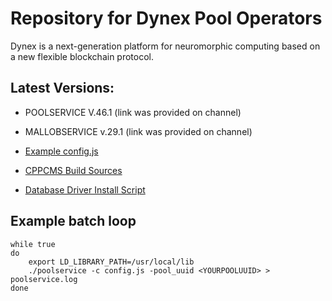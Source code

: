 # Repository for Dynex Pool Operators
Dynex is a next-generation platform for neuromorphic computing based on a new flexible blockchain protocol.

## Latest Versions:

- POOLSERVICE V.46.1 (link was provided on channel)
- MALLOBSERVICE v.29.1 (link was provided on channel)

- [Example config.js](https://github.com/dynexcoin/pooloperators/blob/main/config.js)
- [CPPCMS Build Sources](https://github.com/dynexcoin/pooloperators/blob/main/cppcms.tar.gz)
- [Database Driver Install Script](https://github.com/dynexcoin/pooloperators/blob/main/mysqlconn_install.sh)

## Example batch loop

```
while true
do
    export LD_LIBRARY_PATH=/usr/local/lib
    ./poolservice -c config.js -pool_uuid <YOURPOOLUUID> > poolservice.log
done
```
